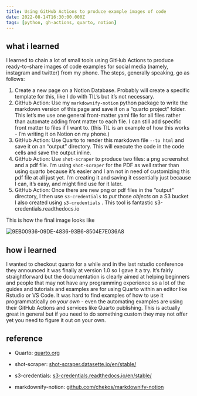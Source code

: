 ```yaml
---
title: Using GitHub Actions to produce example images of code
date: 2022-08-14T16:30:00.000Z
tags: [python, gh-actions, quarto, notion]
---
```


## what i learned
I learned to chain a lot of small tools using GitHub Actions to produce ready-to-share images of code examples for social media (namely, instagram and twitter) from my phone. The steps, generally speaking, go as follows:

1. Create a new page on a Notion Database. Probably will create a specific template for this, like I do with TIL’s but it’s not necessary.
1. GitHub Action: Use my `markdownify-notion` python package to write the markdown version of this page and save it on a “quarto project” folder. This let’s me use one general front-matter yaml file for all files rather than automate adding front matter to each file. I can still add specific front matter to files if I want to. (this TIL is an example of how this works - I’m writing it on Notion on my phone.)
1. GitHub Action: Use Quarto to render this markdown file `--to html` and save it on an “output” directory. This will execute the code in the code cells and save the output inline.
1. GitHub Action: Use `shot-scraper` to produce two files: a png screenshot and a pdf file. I’m using `shot-scraper` for the PDF as well rather than using quarto because it’s easier and I am not in need of customizing this pdf file at all just yet. I’m creating it and saving it essentially just because I can, it’s easy, and might find use for it later.
1. GitHub Action: Once there are new png or pdf files in the “output” directory, I then use `s3-credentials` to _put_ those _objects_ on a S3 bucket I also created using `s3-credentials` . This tool is fantastic s3-credentials.readthedocs.io 

This is how the final image looks like

![9EB00936-09DE-4836-93B6-8504E7E036A8](https://s3.us-west-2.amazonaws.com/secure.notion-static.com/04380cef-2bfc-43f9-a2af-5feed89f0ac4/9EB00936-09DE-4836-93B6-8504E7E036A8.png?X-Amz-Algorithm=AWS4-HMAC-SHA256&X-Amz-Content-Sha256=UNSIGNED-PAYLOAD&X-Amz-Credential=AKIAT73L2G45EIPT3X45%2F20221129%2Fus-west-2%2Fs3%2Faws4_request&X-Amz-Date=20221129T065920Z&X-Amz-Expires=3600&X-Amz-Signature=8241f535aaf0efe61e1bef60621dad35f15d905aa29f4ba3e7e0fefa18aad7d4&X-Amz-SignedHeaders=host&x-id=GetObject)

## how i learned
I wanted to checkout quarto for a while and in the last rstudio conference they announced it was finally at version 1.0 so I gave it a try. It’s fairly straightforward but the documentation is clearly aimed at helping beginners and people that may not have any programming experience so a lot of the guides and tutorials and examples are for using Quarto within an editor like Rstudio or VS Code. It was hard to find examples of how to use it programmatically _on your own_ - even the automating examples are using their GitHub Actions and services like Quarto publishing. This is actually great in general but if you need to do something custom they may not offer yet you need to figure it out on your own.
## reference
* Quarto:
[quarto.org](https://quarto.org)

* shot-scraper:
[shot-scraper.datasette.io/en/stable/](http://shot-scraper.datasette.io/en/stable/)

* s3-credentials:
[s3-credentials.readthedocs.io/en/stable/](http://s3-credentials.readthedocs.io/en/stable/)

* markdownify-notion:
[github.com/chekos/markdownify-notion](http://github.com/chekos/markdownify-notion)
